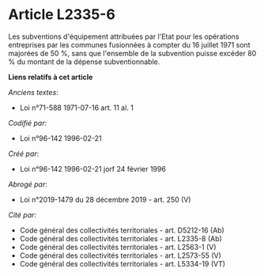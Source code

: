 # Article L2335-6

Les subventions d'équipement attribuées par l'Etat pour les opérations entreprises par les communes fusionnées à compter du
16 juillet 1971 sont majorées de 50 %, sans que l'ensemble de la subvention puisse excéder 80 % du montant de la dépense
subventionnable.

**Liens relatifs à cet article**

_Anciens textes_:

  - Loi n°71-588 1971-07-16 art. 11 al. 1

_Codifié par_:

  - Loi n°96-142 1996-02-21

_Créé par_:

  - Loi n°96-142 1996-02-21 jorf 24 février 1996

_Abrogé par_:

  - Loi n°2019-1479 du 28 décembre 2019 - art. 250 (V)

_Cité par_:

  - Code général des collectivités territoriales - art. D5212-16 (Ab)
  - Code général des collectivités territoriales - art. L2335-8 (Ab)
  - Code général des collectivités territoriales - art. L2563-1 (V)
  - Code général des collectivités territoriales - art. L2573-55 (V)
  - Code général des collectivités territoriales - art. L5334-19 (VT)
